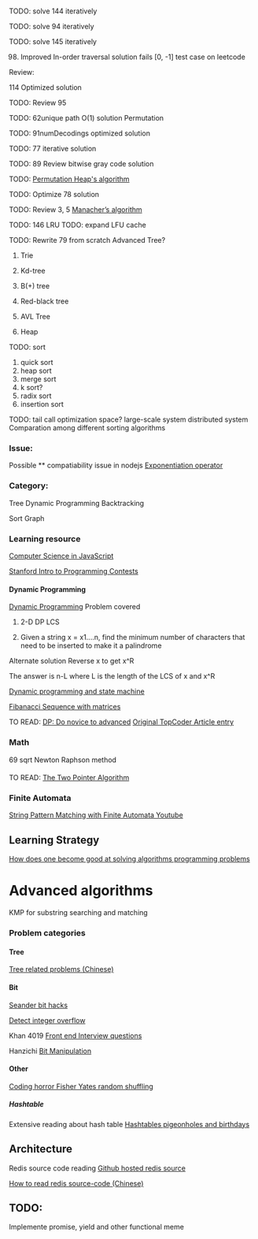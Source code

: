 #
TODO: solve 144 iteratively

TODO: solve 94 iteratively

TODO: solve 145 iteratively

98. Improved In-order traversal solution fails [0, -1] test case on leetcode

Review:

114 Optimized solution

TODO: Review 95

TODO: 62unique path O(1) solution
Permutation

TODO: 91numDecodings optimized solution

TODO: 77 iterative solution

TODO: 89 Review bitwise gray code solution

TODO: [Permutation Heap's algorithm](https://en.wikipedia.org/wiki/Heap%27s_algorithm)

TODO: Optimize 78 solution

TODO: Review 3, 5
[Manacher’s algorithm](http://articles.leetcode.com/longest-palindromic-substring-part-ii/)

TODO: 146 LRU
TODO: expand LFU cache

TODO: Rewrite 79 from scratch
Advanced Tree?

1. Trie

2. Kd-tree

3. B(+) tree

4. Red-black tree

5. AVL Tree

6. Heap

TODO: sort
1. quick sort
2. heap sort
3. merge sort
4. k sort?
5. radix sort
6. insertion sort

TODO:
tail call
optimization
space?
large-scale system
distributed system
Comparation among different sorting algorithms

### Issue:
Possible ** compatiability issue in nodejs
[Exponentiation operator](http://www.2ality.com/2016/02/exponentiation-operator.html)


### Category:
Tree
Dynamic Programming
Backtracking

Sort
Graph

### Learning resource
[Computer Science in JavaScript](https://github.com/nzakas/computer-science-in-javascript)

[Stanford Intro to Programming Contests](http://web.stanford.edu/class/cs97si/)

#### Dynamic Programming
[Dynamic Programming](http://web.stanford.edu/class/cs97si/04-dynamic-programming.pdf)
Problem covered
1. 2-D DP
LCS

2. Given a string x = x1....n, find the minimum number of characters that need to be inserted to make it a palindrome

Alternate solution
Reverse x to get x^R

The answer is n-L where L is the length of the LCS of x and x^R

[Dynamic programming and state machine](http://liam0205.me/2016/05/13/dynamic-programming-and-state-machine/)


[Fibanacci Sequence with matrices](http://math.stackexchange.com/questions/784710/how-to-prove-fibonacci-sequence-with-matrices)

TO READ:
[DP: Do novice to advanced](http://www.hawstein.com/posts/dp-novice-to-advanced.html)
[Original TopCoder Article entry](https://www.topcoder.com/community/data-science/data-science-tutorials/dynamic-programming-from-novice-to-advanced/)

### Math
69 sqrt
Newton Raphson method


####
TO READ:
[The Two Pointer Algorithm](https://tp-iiita.quora.com/The-Two-Pointer-Algorithm)

### Finite Automata
[String Pattern Matching with Finite Automata Youtube](https://www.youtube.com/watch?v=kuMuFu9IRtw)


## Learning Strategy
[How does one become good at solving algorithms programming problems](https://www.quora.com/How-does-one-become-good-at-solving-algorithm-programming-problems)

# Advanced algorithms
KMP for substring searching and matching

### Problem categories

#### Tree
[Tree related problems (Chinese)](http://blog.csdn.net/tiandawenwu/article/details/19916005)


#### Bit

[Seander bit hacks](https://graphics.stanford.edu/~seander/bithacks.html)

[Detect integer overflow](http://www.sigmainfy.com/blog/detect-integer-overflow.html)

Khan 4019
[Front end Interview questions](https://github.com/khan4019/front-end-Interview-Questions)

Hanzichi
[Bit Manipulation](http://www.cnblogs.com/zichi/p/4796940.html)

#### Other

[Coding horror Fisher Yates random shuffling](https://blog.codinghorror.com/the-danger-of-naivete/)

##### Hashtable

Extensive reading about hash table
[Hashtables pigeonholes and birthdays](https://blog.codinghorror.com/hashtables-pigeonholes-and-birthdays/)

## Architecture

Redis source code reading
[Github hosted redis source](https://github.com/antirez/redis/tree/unstable/src)

[How to read redis source-code (Chinese)](https://github.com/huangz1990/blog/blob/master/diary/2014/how-to-read-redis-source-code.rst)


## TODO:
Implemente promise, yield and other functional meme
